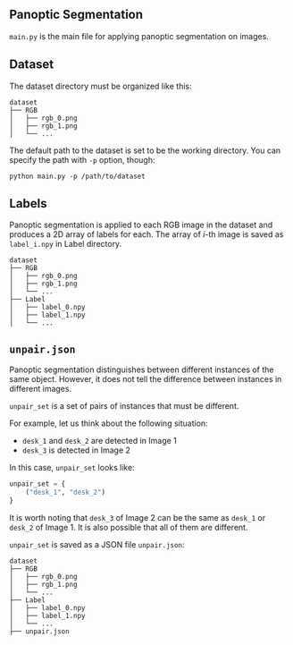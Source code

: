 ## Panoptic Segmentation

`main.py` is the main file for applying panoptic segmentation on images.


## Dataset

The dataset directory must be organized like this:

```
dataset
├── RGB
│   ├── rgb_0.png
│   ├── rgb_1.png
│   └── ...
```

The default path to the dataset is set to be the working directory. You can specify the path with `-p` option, though:

```
python main.py -p /path/to/dataset
```


## Labels

Panoptic segmentation is applied to each RGB image in the dataset and produces a 2D array of labels for each. The array of
$i$-th image is saved as `label_i.npy` in Label directory.

```
dataset
├── RGB
│   ├── rgb_0.png
│   ├── rgb_1.png
│   └── ...
├── Label
│   ├── label_0.npy
│   ├── label_1.npy
│   └── ...
```


## `unpair.json`

Panoptic segmentation distinguishes between different instances of the same object. However, it does not tell the difference between instances in different images.

`unpair_set` is a set of pairs of instances that must be different.

For example, let us think about the following situation:

- `desk_1` and `desk_2` are detected in Image 1
- `desk_3` is detected in Image 2

In this case, `unpair_set` looks like:

```python
unpair_set = {
    ("desk_1", "desk_2")
}
```

It is worth noting that `desk_3` of Image 2 can be the same as `desk_1` or `desk_2` of Image 1. It is also possible that all of them are different.


`unpair_set` is saved as a JSON file `unpair.json`:

```
dataset
├── RGB
│   ├── rgb_0.png
│   ├── rgb_1.png
│   └── ...
├── Label
│   ├── label_0.npy
│   ├── label_1.npy
│   └── ...
├── unpair.json
```
